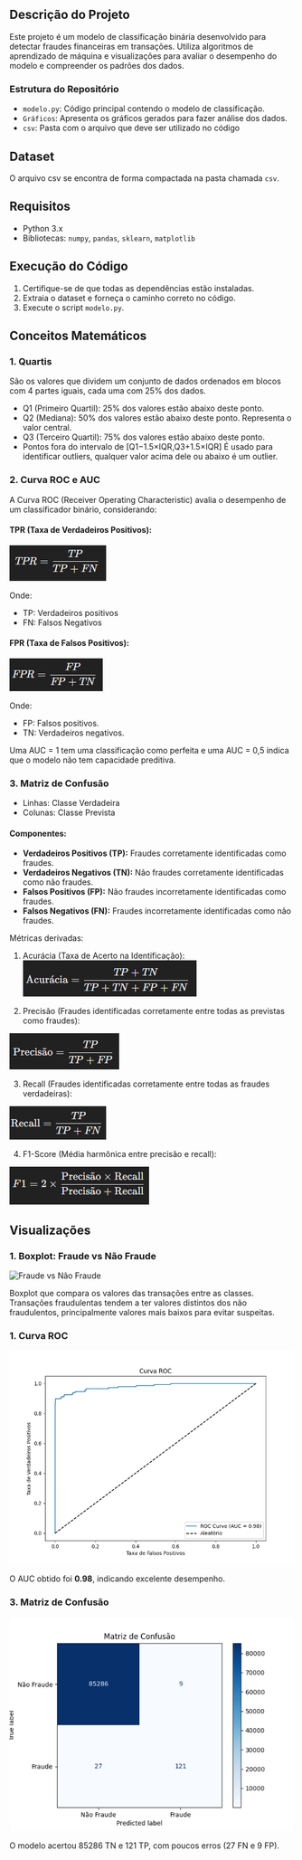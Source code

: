 ## Descrição do Projeto
Este projeto é um modelo de classificação binária desenvolvido para detectar fraudes financeiras em transações. Utiliza algoritmos de aprendizado de máquina e visualizações para avaliar o desempenho do modelo e compreender os padrões dos dados.

### Estrutura do Repositório
- `modelo.py`: Código principal contendo o modelo de classificação.
- `Gráficos`: Apresenta os gráficos gerados para fazer análise dos dados.
- `csv`: Pasta com o arquivo que deve ser utilizado no código 


## Dataset
O arquivo csv se encontra de forma compactada na pasta chamada `csv`.

## Requisitos
- Python 3.x
- Bibliotecas: `numpy`, `pandas`, `sklearn`, `matplotlib`

## Execução do Código
1. Certifique-se de que todas as dependências estão instaladas.
2. Extraia o dataset e forneça o caminho correto no código.
3. Execute o script `modelo.py`.

## Conceitos Matemáticos
### 1. Quartis
São os valores que dividem um conjunto de dados ordenados em blocos com 4 partes iguais, cada uma com 25% dos dados.

- Q1 (Primeiro Quartil): 25% dos valores estão abaixo deste ponto.
- Q2 (Mediana): 50% dos valores estão abaixo deste ponto. Representa o valor central.
- Q3 (Terceiro Quartil): 75% dos valores estão abaixo deste ponto.
- Pontos fora do intervalo de [Q1−1.5×IQR,Q3+1.5×IQR] É usado para identificar outliers, qualquer valor acima dele ou abaixo é um outlier.

### 2. Curva ROC e AUC 
A Curva ROC (Receiver Operating Characteristic) avalia o desempenho de um classificador binário, considerando:

#### <b> TPR (Taxa de Verdadeiros Positivos): </b>

![TPR](Imgs/tpr.png)

Onde:
- TP: Verdadeiros positivos
- FN: Falsos Negativos

#### <b>FPR (Taxa de Falsos Positivos):</b>

![FPR](Imgs/fpr.png)

Onde:

- FP: Falsos positivos.
- TN: Verdadeiros negativos.

Uma AUC = 1 tem uma classificação como perfeita e uma AUC = 0,5 indica que o modelo não tem capacidade preditiva.

### 3. Matriz de Confusão

- Linhas: Classe Verdadeira
- Colunas: Classe Prevista

#### Componentes:

- <b>Verdadeiros Positivos (TP):</b> Fraudes corretamente identificadas como fraudes.
- <b>Verdadeiros Negativos (TN):</b> Não fraudes corretamente identificadas como não fraudes.
- <b>Falsos Positivos (FP):</b> Não fraudes incorretamente identificadas como fraudes.
- <b>Falsos Negativos (FN):</b> Fraudes incorretamente identificadas como não fraudes.

Métricas derivadas:

1. Acurácia (Taxa de Acerto na Identificação):
![acuracia](Imgs/acuracia.png)

2. Precisão (Fraudes identificadas corretamente entre todas as previstas como fraudes):

![precisao](Imgs/precisao.png)

3. Recall (Fraudes identificadas corretamente entre todas as fraudes verdadeiras):

![recall](Imgs/recall.png)

4. F1-Score (Média harmônica entre precisão e recall):

![f1](Imgs/f1.png)

## Visualizações

### 1. Boxplot: Fraude vs Não Fraude
![Fraude vs Não Fraude](Gráficos/fraudevsnafraude.png)

Boxplot que compara os valores das transações entre as classes. Transações fraudulentas tendem a ter valores distintos dos não fraudulentos, principalmente valores mais baixos para evitar suspeitas.

### 1. Curva ROC
![Curva ROC](Gráficos/curvaROC.png)

 O AUC obtido foi **0.98**, indicando excelente desempenho.

### 3. Matriz de Confusão
![Matriz de Confusão](Gráficos/matrizdeconfusão.png)

O modelo acertou 85286 TN e 121 TP, com poucos erros (27 FN e 9 FP).


